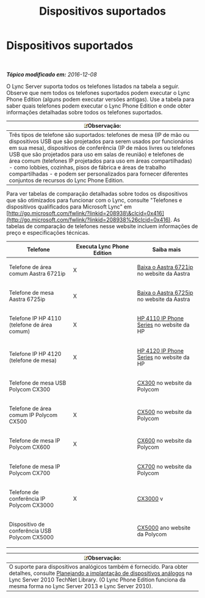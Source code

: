 ﻿---
title: Dispositivos suportados
TOCTitle: Dispositivos suportados
ms:assetid: 9985c232-cc9a-41fb-ac6f-99d1986552f9
ms:mtpsurl: https://technet.microsoft.com/pt-br/library/JJ205105(v=OCS.15)
ms:contentKeyID: 49307562
ms.date: 12/10/2016
mtps_version: v=OCS.15
ms.translationtype: HT
---

# Dispositivos suportados

 

_**Tópico modificado em:** 2016-12-08_

O Lync Server suporta todos os telefones listados na tabela a seguir. Observe que nem todos os telefones suportados podem executar o Lync Phone Edition (alguns podem executar versões antigas). Use a tabela para saber quais telefones podem executar o Lync Phone Edition e onde obter informações detalhadas sobre todos os telefones suportados.

<table>
<thead>
<tr class="header">
<th><img src="images/Gg425756.note(OCS.15).gif" title="note" alt="note" />Observação:</th>
</tr>
</thead>
<tbody>
<tr class="odd">
<td>Três tipos de telefone são suportados: telefones de mesa (IP de mão ou dispositivos USB que são projetados para serem usados por funcionários em sua mesa), dispositivos de conferência (IP de mãos livres ou telefones USB que são projetados para uso em salas de reunião) e telefones de área comum (telefones IP projetados para uso em áreas compartilhadas) - como lobbies, cozinhas, pisos de fábrica e áreas de trabalho compartilhadas - e podem ser personalizados para fornecer diferentes conjuntos de recursos do Lync Phone Edition.</td>
</tr>
</tbody>
</table>


Para ver tabelas de comparação detalhadas sobre todos os dispositivos que são otimizados para funcionar com o Lync, consulte "Telefones e dispositivos qualificados para Microsoft Lync" em [http://go.microsoft.com/fwlink/?linkid=208938\&clcid=0x416](http://go.microsoft.com/fwlink/?linkid=208938%26clcid=0x416). As tabelas de comparação de telefones nesse website incluem informações de preço e especificações técnicas.


<table>
<colgroup>
<col style="width: 33%" />
<col style="width: 33%" />
<col style="width: 33%" />
</colgroup>
<thead>
<tr class="header">
<th>Telefone</th>
<th>Executa Lync Phone Edition</th>
<th>Saiba mais</th>
</tr>
</thead>
<tbody>
<tr class="odd">
<td><p>Telefone de área comum Aastra 6721ip</p></td>
<td><p>X</p></td>
<td><p><a href="http://www.aastra.com/document-library.htm?curr_fam=aastra+6720ip%26curr_nav=2%26prod_id=6074">Baixa o Aastra 6721ip</a> no website da Aastra</p></td>
</tr>
<tr class="even">
<td><p>Telefone de mesa Aastra 6725ip</p></td>
<td><p>X</p></td>
<td><p><a href="http://www.aastra.com/document-library.htm?curr_fam=aastra+6720ip%26curr_nav=2%26prod_id=12991">Baixa o Aastra 6725ip</a> no website da Aastra</p></td>
</tr>
<tr class="odd">
<td><p>Telefone IP HP 4110 (telefone de área comum)</p></td>
<td><p>X</p></td>
<td><p><a href="http://h20000.www2.hp.com/bizsupport/techsupport/home.jsp?lang=en%26cc=us%26prodtypeid=12883%26prodseriesid=5171755">HP 4110 IP Phone Series</a> no website da HP</p></td>
</tr>
<tr class="even">
<td><p>Telefone IP HP 4120 (telefone de mesa)</p></td>
<td><p>X</p></td>
<td><p><a href="http://h20000.www2.hp.com/bizsupport/techsupport/home.jsp?lang=en%26cc=us%26prodtypeid=12883%26prodseriesid=5204220">HP 4120 IP Phone Series</a> no website da HP</p></td>
</tr>
<tr class="odd">
<td><p>Telefone de mesa USB Polycom CX300</p></td>
<td><p></p></td>
<td><p><a href="http://support.polycom.com/polycomservice/support/us/support/voice/cx/communicator_cx300.html">CX300</a> no website da Polycom</p></td>
</tr>
<tr class="even">
<td><p>Telefone de área comum IP Polycom CX500</p></td>
<td><p>X</p></td>
<td><p><a href="http://support.polycom.com/polycomservice/support/us/support/voice/cx/communicator_cx500.html">CX500</a> no website da Polycom</p></td>
</tr>
<tr class="odd">
<td><p>Telefone de mesa IP Polycom CX600</p></td>
<td><p>X</p></td>
<td><p><a href="http://support.polycom.com/polycomservice/support/us/support/voice/cx/communicator_cx600.html">CX600</a> no website da Polycom</p></td>
</tr>
<tr class="even">
<td><p>Telefone de mesa IP Polycom CX700</p></td>
<td><p></p></td>
<td><p><a href="http://support.polycom.com/polycomservice/support/us/support/voice/cx/communicator_cx700.html">CX700</a> no website da Polycom</p></td>
</tr>
<tr class="odd">
<td><p>Telefone de conferência IP Polycom CX3000</p></td>
<td><p>X</p></td>
<td><p><a href="http://support.polycom.com/polycomservice/support/us/support/voice/cx/cx3000.html">CX3000</a> v</p></td>
</tr>
<tr class="even">
<td><p>Dispositivo de conferência USB Polycom CX5000</p></td>
<td><p></p></td>
<td><p><a href="http://support.polycom.com/polycomservice/support/us/support/voice/cx/cx5000.html">CX5000</a> ano website da Polycom</p></td>
</tr>
</tbody>
</table>


<table>
<thead>
<tr class="header">
<th><img src="images/Gg425756.note(OCS.15).gif" title="note" alt="note" />Observação:</th>
</tr>
</thead>
<tbody>
<tr class="odd">
<td>O suporte para dispositivos analógicos também é fornecido. Para obter detalhes, consulte <a href="http://go.microsoft.com/fwlink/?linkid=257502%26clcid=0x416">Planejando a implantação de dispositivos análogos</a> na Lync Server 2010 TechNet Library. (O Lync Phone Edition funciona da mesma forma no Lync Server 2013 e Lync Server 2010).</td>
</tr>
</tbody>
</table>

